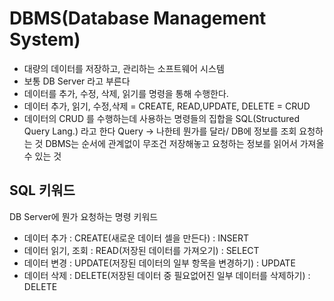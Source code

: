 # DBMS(Database Management System)

- 대량의 데이터를 저장하고, 관리하는 소프트웨어 시스템
- 보통 DB Server 라고 부른다
- 데이터를 추가, 수정, 삭제, 읽기를 명령을 통해 수행한다.
- 데이터 추가, 읽기, 수정,삭제 = CREATE, READ,UPDATE, DELETE = CRUD
- 데이터의 CRUD 를 수행하는데 사용하는 명령들의 집합을
  SQL(Structured Query Lang.) 라고 한다
  Query -> 나한테 뭔가를 달라/ DB에 정보를 조회 요청하는 것
  DBMS는 순서에 관계없이 무조건 저장해놓고
  요청하는 정보를 읽어서 가져올 수 있는 것

## SQL 키워드

DB Server에 뭔가 요청하는 명령 키워드

- 데이터 추가 : CREATE(새로운 데이터 셀을 만든다)
  : INSERT
- 데이터 읽기, 조회 : READ(저장된 데이터를 가져오기)
  : SELECT
- 데이터 변경 : UPDATE(저장된 데이터의 일부 항목을 변경하기)
  : UPDATE
- 데이터 삭제 : DELETE(저장된 데이터 중 필요없어진 일부 데이터를 삭제하기)
  : DELETE
